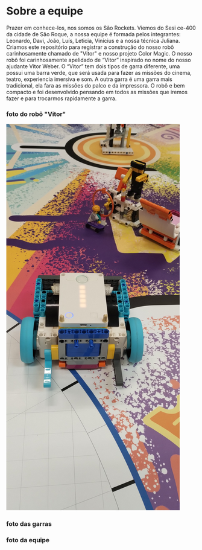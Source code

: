 # Sobre a equipe 
Prazer em conhece-los, nos somos os São Rockets. 
Viemos do Sesi ce-400  da cidade de São Roque, a nossa equipe é formada pelos integrantes: Leonardo, Davi, João, Luís, Leticia, Vinícius e a nossa técnica Juliana. 
Criamos este repositório para registrar a construção do nosso robô carinhosamente chamado de "Vitor" e nosso projeto Color Magic.
O nosso robô foi carinhosamente apelidado de “Vitor” inspirado no nome do nosso ajudante Vitor Weber. 
O “Vitor” tem dois tipos de garra diferente, uma possui uma barra verde, que será usada para fazer as missões do cinema, teatro, experiencia imersiva e som. A outra garra é uma garra mais tradicional, ela fara as missões do palco e da impressora. 
O robô e bem compacto e foi desenvolvido pensando em todos as missões que iremos fazer e para trocarmos rapidamente a garra. 
### foto do robô "Vitor"
![robô "Vitor](SpikeFT.jpg)
### foto das garras
### foto da equipe 
